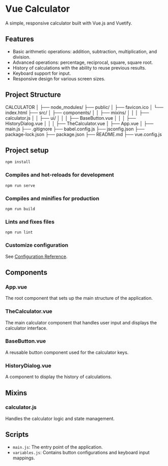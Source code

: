 # Vue Calculator

A simple, responsive calculator built with Vue.js and Vuetify.

## Features

- Basic arithmetic operations: addition, subtraction, multiplication, and division.
- Advanced operations: percentage, reciprocal, square, square root.
- History of calculations with the ability to reuse previous results.
- Keyboard support for input.
- Responsive design for various screen sizes.

## Project Structure
CALCULATOR
│
├── node_modules/
├── public/
│ ├── favicon.ico
│ └── index.html
├── src/
│ ├── components/
│ │ ├── mixins/
│ │ │ ├── calculator.js
│ │ ├── ui/
│ │ │ ├── BaseButton.vue
│ │ │ ├── HistoryDialog.vue
│ │ │ ├── TheCalculator.vue
│ ├── App.vue
│ ├── main.js
├── .gitignore
├── babel.config.js
├── jsconfig.json
├── package-lock.json
├── package.json
├── README.md
├── vue.config.js


## Project setup
```
npm install
```

### Compiles and hot-reloads for development
```
npm run serve
```

### Compiles and minifies for production
```
npm run build
```

### Lints and fixes files
```
npm run lint
```

### Customize configuration
See [Configuration Reference](https://cli.vuejs.org/config/).



## Components
### App.vue

The root component that sets up the main structure of the application.

### TheCalculator.vue

The main calculator component that handles user input and displays the calculator interface.

### BaseButton.vue

A reusable button component used for the calculator keys.

### HistoryDialog.vue

A component to display the history of calculations.

## Mixins

### calculator.js

Handles the calculator logic and state management.

## Scripts

- `main.js`: The entry point of the application.
- `variables.js`: Contains button configurations and keyboard input mappings.

